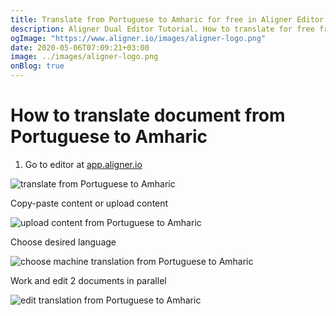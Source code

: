 ```yaml
---
title: Translate from Portuguese to Amharic for free in Aligner Editor
description: Aligner Dual Editor Tutorial. How to translate for free from Portuguese to Amharic. Aligner is multilingual document management platform. 
ogImage: "https://www.aligner.io/images/aligner-logo.png"
date: 2020-05-06T07:09:21+03:00
image: ../images/aligner-logo.png
onBlog: true
---
```


# How to translate document from Portuguese to Amharic

1. Go to editor at [app.aligner.io](https://app.aligner.io "Aligner App web page")

![translate from Portuguese to Amharic](../aligner-blank-editor.png "translate from Portuguese to Amharic")

Copy-paste content or upload content

![upload content from Portuguese to Amharic](../aligner-uploaded-document.png "upload content from Portuguese to Amharic")

Choose desired language

![choose machine translation from Portuguese to Amharic](../aligner-language-dropdown.png "choose machine translation from Portuguese to Amharic")

Work and edit 2 documents in parallel

![edit translation from Portuguese to Amharic](../aligner-double-sitded-editor.png "edit translation from Portuguese to Amharic")

